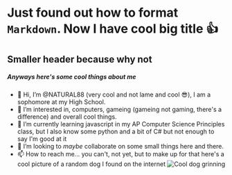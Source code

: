 # Just found out how to format `Markdown`. Now I have cool big title 👍
## Smaller header because why not
##### Anyways here's some cool things about me
- 👋 Hi, I’m @NATURAL88 (very cool and not lame and cool 😎), I am a sophomore at my High School.
- 👀 I’m interested in, computers, gameing (gameing not gaming, there's a difference) and overall cool things.
- 🌱 I’m currently learning javascript in my AP Computer Science Principles class, but I also know some python and a bit of C# but not enough to say I'm good at it
- 💞️ I’m looking to *maybe* collaborate on some small things here and there. 
- 📫 How to reach me... you can't, not yet, but to make up for that here's a cool picture of a random dog I found on the internet ![Cool dog grinning](https://i.ibb.co/dL3SkR6/DC07-F9-D0-2333-4-C9-A-97-A9-816828-BF66-F4.jpg)

<!---
NATURAL88/NATURAL88 is a ✨ special ✨ repository because its `README.md` (this file) appears on your GitHub profile.
You can click the Preview link to take a look at your changes.
--->
